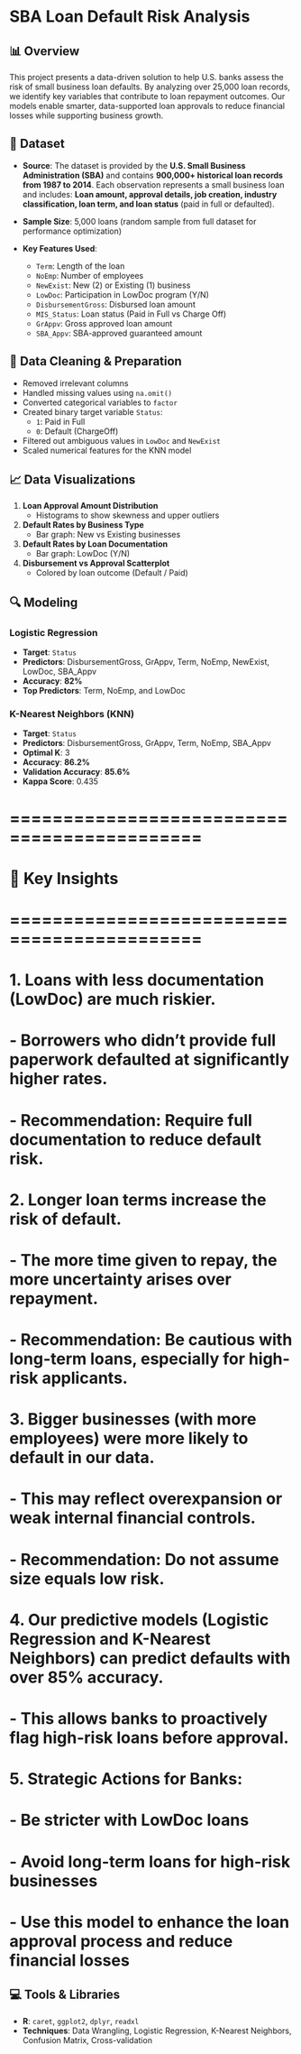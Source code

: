 # SBA Loan Default Risk Analysis

## 📊 Overview

This project presents a data-driven solution to help U.S. banks assess the risk of small business loan defaults. By analyzing over 25,000 loan records, we identify key variables that contribute to loan repayment outcomes. Our models enable smarter, data-supported loan approvals to reduce financial losses while supporting business growth.

## 📁 Dataset

- **Source**: The dataset is provided by the **U.S. Small Business Administration (SBA)** and contains **900,000+ historical loan records from 1987 to 2014**. Each observation represents a small business loan and includes: **Loan amount, approval details, job creation, industry classification, loan term, and loan status** (paid in full or defaulted).

- **Sample Size**: 5,000 loans (random sample from full dataset for performance optimization)
- **Key Features Used**:
  - `Term`: Length of the loan
  - `NoEmp`: Number of employees
  - `NewExist`: New (2) or Existing (1) business
  - `LowDoc`: Participation in LowDoc program (Y/N)
  - `DisbursementGross`: Disbursed loan amount
  - `MIS_Status`: Loan status (Paid in Full vs Charge Off)
  - `GrAppv`: Gross approved loan amount
  - `SBA_Appv`: SBA-approved guaranteed amount

## 🧹 Data Cleaning & Preparation

- Removed irrelevant columns
- Handled missing values using `na.omit()`
- Converted categorical variables to `factor`
- Created binary target variable `Status`:
  - `1`: Paid in Full
  - `0`: Default (ChargeOff)
- Filtered out ambiguous values in `LowDoc` and `NewExist`
- Scaled numerical features for the KNN model

## 📈 Data Visualizations

1. **Loan Approval Amount Distribution**
   - Histograms to show skewness and upper outliers
2. **Default Rates by Business Type**
   - Bar graph: New vs Existing businesses
3. **Default Rates by Loan Documentation**
   - Bar graph: LowDoc (Y/N)
4. **Disbursement vs Approval Scatterplot**
   - Colored by loan outcome (Default / Paid)

## 🔍 Modeling

### Logistic Regression
- **Target**: `Status`
- **Predictors**: DisbursementGross, GrAppv, Term, NoEmp, NewExist, LowDoc, SBA_Appv
- **Accuracy**: **82%**
- **Top Predictors**: Term, NoEmp, and LowDoc

### K-Nearest Neighbors (KNN)
- **Target**: `Status`
- **Predictors**: DisbursementGross, GrAppv, Term, NoEmp, SBA_Appv
- **Optimal K**: 3
- **Accuracy**: **86.2%**
- **Validation Accuracy**: **85.6%**
- **Kappa Score**: 0.435

# ============================================
# 📌 Key Insights 
# ============================================

# 1. Loans with less documentation (LowDoc) are much riskier.
#    - Borrowers who didn’t provide full paperwork defaulted at significantly higher rates.
#    - Recommendation: Require full documentation to reduce default risk.

# 2. Longer loan terms increase the risk of default.
#    - The more time given to repay, the more uncertainty arises over repayment.
#    - Recommendation: Be cautious with long-term loans, especially for high-risk applicants.

# 3. Bigger businesses (with more employees) were more likely to default in our data.
#    - This may reflect overexpansion or weak internal financial controls.
#    - Recommendation: Do not assume size equals low risk.

# 4. Our predictive models (Logistic Regression and K-Nearest Neighbors) can predict defaults with over 85% accuracy.
#    - This allows banks to proactively flag high-risk loans before approval.

# 5. Strategic Actions for Banks:
#    - Be stricter with LowDoc loans
#    - Avoid long-term loans for high-risk businesses
#    - Use this model to enhance the loan approval process and reduce financial losses


## 💻 Tools & Libraries

- **R**: `caret`, `ggplot2`, `dplyr`,  `readxl`
- **Techniques**: Data Wrangling, Logistic Regression, K-Nearest Neighbors, Confusion Matrix, Cross-validation





















